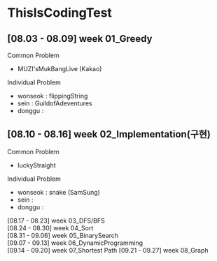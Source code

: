 # ThisIsCodingTest
## [08.03 - 08.09] week 01_Greedy  
Common Problem  
- MUZI'sMukBangLive (Kakao)

Individual Problem  
- wonseok : flippingString
- sein : GuildofAdeventures
- donggu : 

## [08.10 - 08.16] week 02_Implementation(구현)  
Common Problem  
- luckyStraight

Individual Problem  
- wonseok : snake (SamSung)
- sein : 
- donggu : 

[08.17 - 08.23] week 03_DFS/BFS  
[08.24 - 08.30] week 04_Sort  
[08.31 - 09.06] week 05_BinarySearch  
[09.07 - 09.13] week 06_DynamicProgramming  
[09.14 - 09.20] week 07_Shortest Path
[09.21 - 09.27] week 08_Graph
